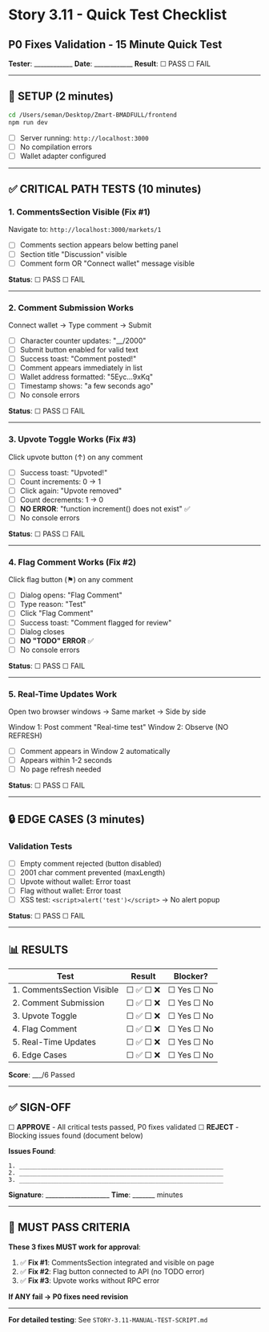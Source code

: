 # Story 3.11 - Quick Test Checklist
## P0 Fixes Validation - 15 Minute Quick Test

**Tester**: ____________  **Date**: ____________  **Result**: ☐ PASS ☐ FAIL

---

## 🚀 SETUP (2 minutes)

```bash
cd /Users/seman/Desktop/Zmart-BMADFULL/frontend
npm run dev
```

- [ ] Server running: `http://localhost:3000`
- [ ] No compilation errors
- [ ] Wallet adapter configured

---

## ✅ CRITICAL PATH TESTS (10 minutes)

### 1. CommentsSection Visible (Fix #1)
Navigate to: `http://localhost:3000/markets/1`

- [ ] Comments section appears below betting panel
- [ ] Section title "Discussion" visible
- [ ] Comment form OR "Connect wallet" message visible

**Status**: ☐ PASS ☐ FAIL

---

### 2. Comment Submission Works
Connect wallet → Type comment → Submit

- [ ] Character counter updates: "__/2000"
- [ ] Submit button enabled for valid text
- [ ] Success toast: "Comment posted!"
- [ ] Comment appears immediately in list
- [ ] Wallet address formatted: "5Eyc...9xKq"
- [ ] Timestamp shows: "a few seconds ago"
- [ ] No console errors

**Status**: ☐ PASS ☐ FAIL

---

### 3. Upvote Toggle Works (Fix #3)
Click upvote button (↑) on any comment

- [ ] Success toast: "Upvoted!"
- [ ] Count increments: 0 → 1
- [ ] Click again: "Upvote removed"
- [ ] Count decrements: 1 → 0
- [ ] **NO ERROR**: "function increment() does not exist" ✅
- [ ] No console errors

**Status**: ☐ PASS ☐ FAIL

---

### 4. Flag Comment Works (Fix #2)
Click flag button (⚑) on any comment

- [ ] Dialog opens: "Flag Comment"
- [ ] Type reason: "Test"
- [ ] Click "Flag Comment"
- [ ] Success toast: "Comment flagged for review"
- [ ] Dialog closes
- [ ] **NO "TODO" ERROR** ✅
- [ ] No console errors

**Status**: ☐ PASS ☐ FAIL

---

### 5. Real-Time Updates Work
Open two browser windows → Same market → Side by side

Window 1: Post comment "Real-time test"
Window 2: Observe (NO REFRESH)

- [ ] Comment appears in Window 2 automatically
- [ ] Appears within 1-2 seconds
- [ ] No page refresh needed

**Status**: ☐ PASS ☐ FAIL

---

## 🔒 EDGE CASES (3 minutes)

### Validation Tests

- [ ] Empty comment rejected (button disabled)
- [ ] 2001 char comment prevented (maxLength)
- [ ] Upvote without wallet: Error toast
- [ ] Flag without wallet: Error toast
- [ ] XSS test: `<script>alert('test')</script>` → No alert popup

**Status**: ☐ PASS ☐ FAIL

---

## 📊 RESULTS

| Test | Result | Blocker? |
|------|--------|----------|
| 1. CommentsSection Visible | ☐ ✅ ☐ ❌ | ☐ Yes ☐ No |
| 2. Comment Submission | ☐ ✅ ☐ ❌ | ☐ Yes ☐ No |
| 3. Upvote Toggle | ☐ ✅ ☐ ❌ | ☐ Yes ☐ No |
| 4. Flag Comment | ☐ ✅ ☐ ❌ | ☐ Yes ☐ No |
| 5. Real-Time Updates | ☐ ✅ ☐ ❌ | ☐ Yes ☐ No |
| 6. Edge Cases | ☐ ✅ ☐ ❌ | ☐ Yes ☐ No |

**Score**: ___/6 Passed

---

## ✅ SIGN-OFF

☐ **APPROVE** - All critical tests passed, P0 fixes validated
☐ **REJECT** - Blocking issues found (document below)

**Issues Found**:
```
1. _________________________________________________________
2. _________________________________________________________
3. _________________________________________________________
```

**Signature**: ____________________ **Time**: _______ minutes

---

## 🎯 MUST PASS CRITERIA

**These 3 fixes MUST work for approval**:

1. ✅ **Fix #1**: CommentsSection integrated and visible on page
2. ✅ **Fix #2**: Flag button connected to API (no TODO error)
3. ✅ **Fix #3**: Upvote works without RPC error

**If ANY fail → P0 fixes need revision**

---

**For detailed testing**: See `STORY-3.11-MANUAL-TEST-SCRIPT.md`

